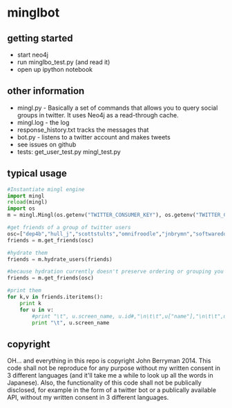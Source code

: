 minglbot
========

getting started
---------------
* start neo4j
* run minglbo_test.py (and read it)
* open up ipython notebook

other information
-----------------
* mingl.py - Basically a set of commands that allows you to query social groups in twitter. It uses Neo4j as a read-through cache.
* mingl.log - the log
* response_history.txt tracks the messages that
* bot.py - listens to a twitter account and makes tweets
* see issues on github
* tests: get_user_test.py mingl_test.py 


typical usage
-------------
```python
#Instantiate mingl engine
import mingl
reload(mingl)
import os
m = mingl.Mingl(os.getenv("TWITTER_CONSUMER_KEY"), os.getenv("TWITTER_CONSUMER_SECRET"))

#get friends of a group of twitter users
osc=["dep4b","hull_j","scottstults","omnifroodle","jnbrymn","softwaredoug","danielbeach","patriciagorla","jwoodell"]
friends = m.get_friends(osc)

#hydrate them
friends = m.hydrate_users(friends)

#because hydration currently doesn't preserve ordering or grouping you have to get_friends again (see https://github.com/JnBrymn/minglbot/issues/5)
friends = m.get_friends(osc)

#print them	
for k,v in friends.iteritems():
    print k
    for u in v:
        #print "\t", u.screen_name, u.id#,"\n\t\t",u["name"],"\n\t\t",u["description"],"\n\n"
        print "\t", u.screen_name
```

copyright
---------
OH... and everything in this repo is copyright John Berryman 2014. This code shall not be reproduce for any purpose without my written consent in 3 different languages (and it'll take me a while to look up all the words in Japanese). Also, the functionality of this code shall not be publically disclosed, for example in the form of a twitter bot or a publically available API, without my written consent in 3 different languages.